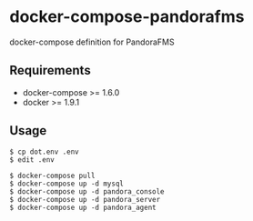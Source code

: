 # docker-compose-pandorafms

docker-compose definition for PandoraFMS

## Requirements

- docker-compose >= 1.6.0
- docker >= 1.9.1

## Usage

```console
$ cp dot.env .env
$ edit .env
```

```console
$ docker-compose pull
$ docker-compose up -d mysql
$ docker-compose up -d pandora_console
$ docker-compose up -d pandora_server
$ docker-compose up -d pandora_agent
```
